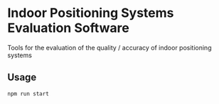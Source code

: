 # Indoor Positioning Systems Evaluation Software

Tools for the evaluation of the quality / accuracy of indoor positioning systems

## Usage

```bash
npm run start
```

